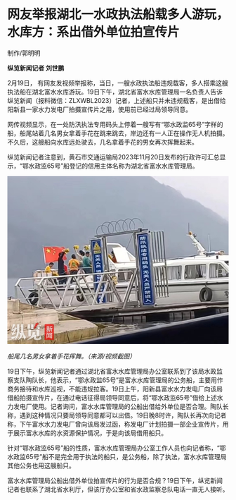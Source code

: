 # 网友举报湖北一水政执法船载多人游玩，水库方：系出借外单位拍宣传片

制作/郭明明

**纵览新闻记者 刘世鹏**

2月19日，
有网友发视频举报称，当日，一艘水政执法船违规载客，多人搭乘这艘执法船在湖北富水水库游玩。19日下午，湖北省富水水库管理局一名负责人告诉纵览新闻（报料微信：ZLXWBL2023）记者，上述船只并未违规载客，是出借给阳新县一家水力发电厂拍摄宣传片之用，使用前已经过局领导同意。

网传视频显示，在一处防汛执法专用码头上停着一艘写有“鄂水政监65号”字样的船，船尾站着几名男女拿着手花在跳来跳去，岸边还有一人正在操作无人机拍摄。不久后，这艘船向水库远处驶去，几名拿着手花的男女再次挥舞起来。

纵览新闻记者注意到，黄石市交通运输局2023年11月20日发布的行政许可汇总显示，“鄂水政监65号”船登记的信用主体名称为湖北省富水水库管理局。

![7d7ce333af9a912d168f68b7e13e4c8d.jpg](https://raw.githubusercontent.com/qqhsx/qqnews_image/main/2024/02/19/网友举报湖北一水政执法船载多人游玩，水库方：系出借外单位拍宣传片/7d7ce333af9a912d168f68b7e13e4c8d.jpg)

_船尾几名男女拿着手花挥舞。（来源/视频截图）_

19日下午，纵览新闻记者通过湖北省富水水库管理局办公室联系到了该局水政监察支队陶队长，他表示，“鄂水政监65号”是富水水库管理局的公务船，主要用作商务接待和水库巡视，不能违规拉客。19日上午，阳新县富水水力发电厂向该局借船拍摄宣传片，在通过电话征得局领导同意后，将“鄂水政监65号”借给上述水力发电厂使用。记者询问，富水水库管理局的公船出借给外单位是否合理。陶队长称，遇到这种情况只要局领导同意都可以出借。19日晚8时许，陶队长再次向记者称，下午富水水力发电厂曾向该局发过函，称发电厂计划拍摄一部企业宣传片，用于展示富水水库的水资源保护情况，于是向该局借用船只。

针对“鄂水政监65号”船的性质，富水水库管理局办公室工作人员也向记者称，“鄂水政监65号”船不是完全用于执法的船只，是公务船，除了执法，富水水库管理局其他公务也用这艘船只。

富水水库管理局公船出借外单位拍宣传片的行为是否合规？19日下午，纵览新闻记者也联系了湖北省水利厅，但该厅办公室和省水政监察总队电话一直无人接听。

